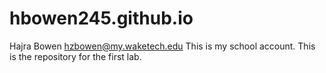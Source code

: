 # hbowen245.github.io
Hajra Bowen
hzbowen@my.waketech.edu
This is my school account.
This is the repository for the first lab.